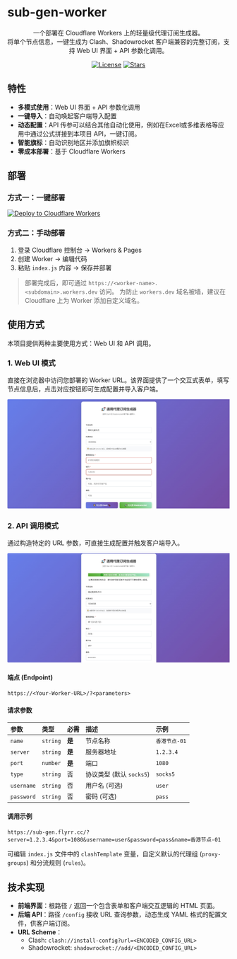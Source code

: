 # sub-gen-worker



<p align="center">
  一个部署在 Cloudflare Workers 上的轻量级代理订阅生成器。
  <br />
  将单个节点信息，一键生成为 Clash、Shadowrocket 客户端兼容的完整订阅，支持 Web UI 界面 + API 参数化调用。
</p>

<p align="center">
  <!-- 可以添加一些徽章增加专业感 -->
  <a href="https://github.com/Cranberrycrisp/sub-gen-worker/blob/main/LICENSE"><img src="https://img.shields.io/github/license/Cranberrycrisp/sub-gen-worker?style=flat-square" alt="License"></a>
  <a href="https://github.com/Cranberrycrisp/sub-gen-worker"><img src="https://img.shields.io/github/stars/Cranberrycrisp/sub-gen-worker?style=flat-square" alt="Stars"></a>
</p>

## 特性

-   **多模式使用**：Web UI 界面 + API 参数化调用
-   **一键导入**：自动唤起客户端导入配置
-   **动态配置**：API 传参可以结合其他自动化使用，例如在Excel或多维表格等应用中通过公式拼接到本项目 API，一键订阅。
-   **智能旗标**：自动识别地区并添加旗帜标识
-   **零成本部署**：基于 Cloudflare Workers



## 部署

### 方式一：一键部署
[![Deploy to Cloudflare Workers](https://deploy.workers.cloudflare.com/button)](https://deploy.workers.cloudflare.com/?url=https://github.com/Cranberrycrisp/sub-gen-worker) 

### 方式二：手动部署
1. 登录 Cloudflare 控制台 → Workers & Pages
2. 创建 Worker → 编辑代码
3. 粘贴 `index.js` 内容 → 保存并部署

> 部署完成后，即可通过 `https://<worker-name>.<subdomain>.workers.dev` 访问。
> 为防止 `workers.dev` 域名被墙，建议在 Cloudflare 上为 Worker 添加自定义域名。

## 使用方式

本项目提供两种主要使用方式：Web UI 和 API 调用。

### 1. Web UI 模式

直接在浏览器中访问您部署的 Worker URL。该界面提供了一个交互式表单，填写节点信息后，点击对应按钮即可生成配置并导入客户端。


![Web UI Screenshot](https://raw.githubusercontent.com/Cranberrycrisp/sub-gen-worker/refs/heads/main/img/index.jpg)


### 2. API 调用模式

通过构造特定的 URL 参数，可直接生成配置并触发客户端导入。

![API UI Screenshot](https://raw.githubusercontent.com/Cranberrycrisp/sub-gen-worker/refs/heads/main/img/index-api.jpg)


#### 端点 (Endpoint)

```
https://<Your-Worker-URL>/?<parameters>
```

#### 请求参数


| 参数 | 类型 | 必需 | 描述 | 示例 |
| :--- | :--- | :--- | :--- | :--- |
| `name` | `string` | **是** | 节点名称 | `香港节点-01` |
| `server` | `string` | **是** | 服务器地址 | `1.2.3.4` |
| `port` | `number` | **是** | 端口 | `1080` |
| `type` | `string` | 否 | 协议类型 (默认 `socks5`) | `socks5` |
| `username` | `string` | 否 | 用户名 (可选) | `user` |
| `password` | `string` | 否 | 密码 (可选) | `pass` |


#### 调用示例


```
https://sub-gen.flyrr.cc/?server=1.2.3.4&port=1080&username=user&password=pass&name=香港节点-01
```

可编辑 `index.js` 文件中的 `clashTemplate` 变量，自定义默认的代理组 (`proxy-groups`) 和分流规则 (`rules`)。

## 技术实现

-   **前端界面**：根路径 `/` 返回一个包含表单和客户端交互逻辑的 HTML 页面。
-   **后端 API**：路径 `/config` 接收 URL 查询参数，动态生成 YAML 格式的配置文件，供客户端订阅。
-   **URL Scheme**：
    -   Clash: `clash://install-config?url=<ENCODED_CONFIG_URL>`
    -   Shadowrocket: `shadowrocket://add/<ENCODED_CONFIG_URL>`